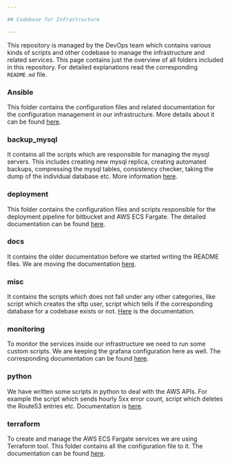 ```yaml
---

## Codebase for Infrastructure

---
```


This repository is managed by the DevOps team which contains various
kinds of scripts and other codebase to manage the infrastructure and
related services. This page contains just the overview of all folders
included in this repository. For detailed explanations read the
corresponding `README.md` file.

### Ansible
This folder contains the configuration files and related documentation
for the configuration management in our infrastructure. More details
about it can be found
[here](https://bitbucket.org/bizom/scripts/src/master/ansible/README.md).
### backup_mysql
It contains all the scripts which are responsible for managing the mysql
servers. This includes creating new mysql replica, creating automated
backups, compressing the mysql tables, consistency checker, taking the
dump of the individual database etc. More information
[here](https://bitbucket.org/bizom/scripts/src/master/backup_mysql/README.md).
### deployment
This folder contains the configuration files and scripts responsible for
the deployment pipeline for bitbucket and AWS ECS Fargate. The detailed
documentation can be found
[here](https://bitbucket.org/bizom/scripts/src/master/deployment/README.md).
### docs
It contains the older documentation before we started writing the
README files. We are moving the documentation
[here](https://bitbucket.org/bizom/scripts/src/master/docs/README.md).
### misc
It contains the scripts which does not fall under any other categories,
like script which creates the sftp user, script which tells if the
corresponding database for a codebase exists or not.
[Here](https://bitbucket.org/bizom/scripts/src/master/misc/README.md) is the
documentation.
### monitoring
To monitor the services inside our infrastructure we need to run some
custom scripts. We are keeping the grafana configuration here as well. 
The corresponding documentation can be found [here](https://bitbucket.org/bizom/scripts/src/master/monitoring/README.md).
### python
We have written some scripts in python to deal with the AWS APIs. For
example the script which sends hourly 5xx error count, script which
deletes the Route53 entries etc. Documentation is
[here](https://bitbucket.org/bizom/scripts/src/master/python/README.md).
### terraform
To create and manage the AWS ECS Fargate services we are using Terraform
tool. This folder contains all the configuration file to it. The
documentation can be found
[here](https://bitbucket.org/bizom/scripts/src/master/terraform/README.md).
